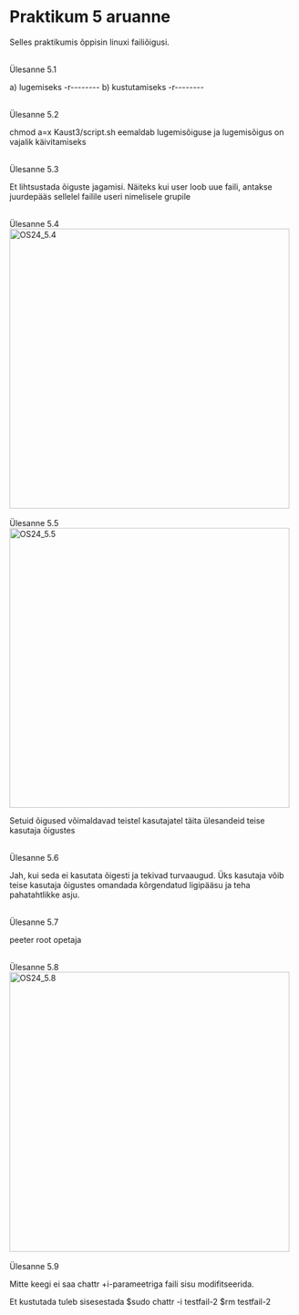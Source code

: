 # Praktikum 5 aruanne 

Selles praktikumis õppisin linuxi failiõigusi.

<br>
Ülesanne 5.1

a) lugemiseks -r--------
b) kustutamiseks -r--------

<br>
Ülesanne 5.2

chmod a=x Kaust3/script.sh eemaldab lugemisõiguse ja lugemisõigus on vajalik käivitamiseks

<br>
Ülesanne 5.3

Et lihtsustada õiguste jagamisi. Näiteks kui user loob uue faili, antakse juurdepääs sellelel failile useri nimelisele grupile

<br>
Ülesanne 5.4
<br>
<img width="491" alt="OS24_5.4" src="https://github.com/user-attachments/assets/6ae5be68-d097-4ef2-9189-be179b46eb5d">
<br>
<br>
Ülesanne 5.5
<br>
<img width="491" alt="OS24_5.5" src="https://github.com/user-attachments/assets/ebffd3f8-d3c1-4063-a148-e16c9c868436">

Setuid õigused võimaldavad teistel kasutajatel täita ülesandeid teise kasutaja õigustes

<br>
Ülesanne 5.6

Jah, kui seda ei kasutata õigesti ja tekivad turvaaugud. Üks kasutaja võib teise kasutaja õigustes omandada kõrgendatud ligipääsu ja teha pahatahtlikke asju.

<br>
Ülesanne 5.7

peeter
root
opetaja

<br>
Ülesanne 5.8
<br>
<img width="491" alt="OS24_5.8" src="https://github.com/user-attachments/assets/085b5c61-8f78-43eb-a2a3-3134df626d76">
<br>
<br>
Ülesanne 5.9

Mitte keegi ei saa chattr +i-parameetriga faili sisu modifitseerida.

Et kustutada tuleb sisesestada
$sudo chattr -i testfail-2
$rm testfail-2
